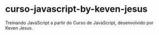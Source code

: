 # curso-javascript-by-keven-jesus
Treinando JavaScript a partir do Curso de JavaScript, desenvolvido por Keven Jesus.
